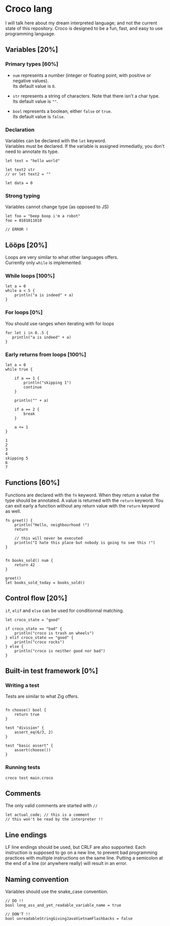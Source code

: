 # Croco lang

I will talk here about my dream interpreted language; and not the current state of this repository.
Croco is designed to be a fun, fast, and easy to use programming language.

## Variables [20%]

### Primary types [60%]

- `num` represents a number (integer or floating point, with positive or negative values).  
Its default value is `0`.

- `str` represents a string of characters. Note that there isn't a char type.  
Its default value is `""`.

- `bool` represents a boolean, either `false` or `true`.  
Its default value is `false`.

### Declaration

Variables can be declared with the `let` keyword.  
Variables must be declared.
If the variable is assigned immediatly, you don't need to annotate its type.

```croco
let text = "hello world"

let text2 str 
// or let text2 = ""
```

```croco
let data = 0
```

### Strong typing

Variables cannot change type (as opposed to JS)
```croco
let foo = "beep boop i'm a robot"
foo = 0101011010

// ERROR !
```

## Lööps [20%]

Loops are very similar to what other languages offers.  
Currently only `while` is implemented.

### While loops [100%]

```croco
let a = 0
while a < 5 {
    println("a is indeed" + a)
}
```

### For loops [0%]

You should use ranges when iterating with for loops
```croco
for let i in 0..5 {
   println("a is indeed" + a)
}
```

### Early returns from loops [100%]

```croco
let a = 0
while true {

    if a == 1 {
        println("skipping 1")
        continue
    }

    println("" + a)

    if a == 2 {
        break
    }

    a += 1
}
```
```
1
2
3
4
skipping 5
6
7
```

## Functions [60%]

Functions are declared with the `fn` keyword. When they return a value the type should be annotated. A value is returned with the `return` keyword. You can exit early a function without any return value with the `return` keyword as well.

```croco
fn greet() {
    println("Hello, neighbourhood !")
    return

    // this will never be executed
    println("I hate this place but nobody is going to see this !")
}


fn books_sold() num {
    return 42
}

greet()
let books_sold_today = books_sold()
```

## Control flow [20%]

`if`, `elif` and `else` can be used for conditionnal matching.

```croco
let croco_state = "good"

if croco_state == "bad" {
    println("croco is trash on wheels")
} elif croco_state == "good" {
    println("croco rocks")
} else {
    println("croco is neither good nor bad")
}
```

## Built-in test framework [0%]

### Writing a test

Tests are similar to what Zig offers.
```croco

fn choose() bool {
    return true
}

test "division" {
    assert_eq(6/3, 2)
}

test "basic assert" {
    assert(choose())
}
```

### Running tests

    croco test main.croco

## Comments
The only valid comments are started with `//`
```croco
let actual_code; // this is a comment
// this won't be read by the interpreter !!
```

## Line endings
LF line endings should be used, but CRLF are also supported. Each instruction is supposed to go on a new line, to prevent bad programming practices with multiple instructions on the same line.
Putting a semicolon at the end of a line (or anywhere really) will result in an error.

## Naming convention
Variables should use the snake_case convention.
```croco
// DO !!
bool long_ass_and_yet_readable_variable_name = true

// DON'T !!
bool unreadableStringGivingJavaVietnamFlashbacks = false
```